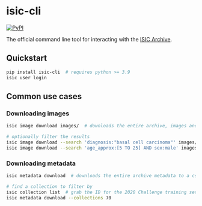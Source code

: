 # isic-cli
[![PyPI](https://img.shields.io/pypi/v/isic-cli)](https://pypi.org/project/isic-cli/)

The official command line tool for interacting with the [ISIC Archive](https://isic-archive.com).

## Quickstart

``` sh
pip install isic-cli  # requires python >= 3.9
isic user login
```


## Common use cases

### Downloading images

``` sh
isic image download images/  # downloads the entire archive, images and metadata, to images/

# optionally filter the results
isic image download --search 'diagnosis:"basal cell carcinoma"' images/
isic image download --search 'age_approx:[5 TO 25] AND sex:male' images/
```


### Downloading metadata

``` sh
isic metadata download  # downloads the entire archive metadata to a csv

# find a collection to filter by
isic collection list  # grab the ID for the 2020 Challenge training set (70)
isic metadata download --collections 70
```
